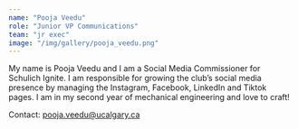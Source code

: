 ```yaml
---
name: "Pooja Veedu"
role: "Junior VP Communications"
team: "jr exec"
image: "/img/gallery/pooja_veedu.png"
---
```


My name is Pooja Veedu and I am a Social Media Commissioner for Schulich Ignite. I am responsible for growing the club’s social media presence by managing the Instagram, Facebook, LinkedIn and Tiktok pages. I am in my second year of mechanical engineering and love to craft!

Contact: pooja.veedu@ucalgary.ca
